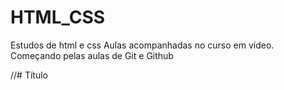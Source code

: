 # HTML_CSS
 Estudos de html e css
 Aulas acompanhadas no curso em vídeo.
 Começando pelas aulas de Git e Github
 
 //# Título
